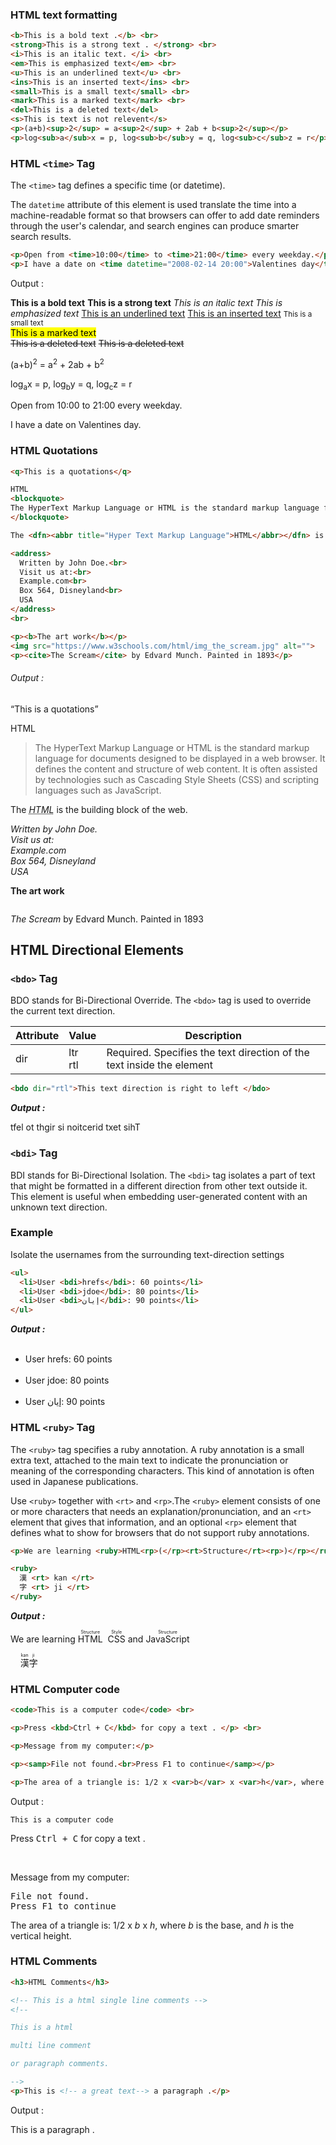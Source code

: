 ### HTML text formatting

```HTML
<b>This is a bold text .</b> <br>
<strong>This is a strong text . </strong> <br>
<i>This is an italic text. </i> <br>
<em>This is emphasized text</em> <br>
<u>This is an underlined text</u> <br>
<ins>This is an inserted text</ins> <br>
<small>This is a small text</small> <br>
<mark>This is a marked text</mark> <br>
<del>This is a deleted text</del>
<s>This is text is not relevent</s>
<p>(a+b)<sup>2</sup> = a<sup>2</sup> + 2ab + b<sup>2</sup></p>
<p>log<sub>a</sub>x = p, log<sub>b</sub>y = q, log<sub>c</sub>z = r</p>
```

### HTML `<time>` Tag

The `<time>` tag defines a specific time (or datetime).

The `datetime` attribute of this element is used translate the time into a machine-readable format so that browsers can offer to add date reminders through the user's calendar, and search engines can produce smarter search results.

```HTML
<p>Open from <time>10:00</time> to <time>21:00</time> every weekday.</p>
<p>I have a date on <time datetime="2008-02-14 20:00">Valentines day</time>.</p>
```

Output :

**This is a bold text**
**This is a strong text**
_This is an italic text_
*This is emphasized text*
<u>This is an underlined text</u>
<ins>This is an inserted text</ins>
<small>This is a small text</small> <br>
<mark>This is a marked text</mark> <br>
~~This is a deleted text~~
~~This is a deleted text~~
<p>(a+b)<sup>2</sup> = a<sup>2</sup> + 2ab + b<sup>2</sup></p>
<p>log<sub>a</sub>x = p, log<sub>b</sub>y = q, log<sub>c</sub>z = r</p>

<p>Open from <time>10:00</time> to <time>21:00</time> every weekday.</p>
<p>I have a date on <time datetime="2008-02-14 20:00">Valentines day</time>.</p>

### HTML Quotations

```HTML
<q>This is a quotations</q>

HTML
<blockquote>
The HyperText Markup Language or HTML is the standard markup language for documents designed to be displayed in a web browser. It defines the content and structure of web content. It is often assisted by technologies such as Cascading Style Sheets (CSS) and scripting languages such as JavaScript.
</blockquote>

The <dfn><abbr title="Hyper Text Markup Language">HTML</abbr></dfn> is the building block of the web.<br>

<address>
  Written by John Doe.<br>
  Visit us at:<br>
  Example.com<br>
  Box 564, Disneyland<br>
  USA
</address>
<br>

<p><b>The art work</b></p>
<img src="https://www.w3schools.com/html/img_the_scream.jpg" alt="">
<p><cite>The Scream</cite> by Edvard Munch. Painted in 1893</p>
```

###### Output :

<q>This is a quotations</q>

HTML
<blockquote>
The HyperText Markup Language or HTML is the standard markup language for documents designed to be displayed in a web browser. It defines the content and structure of web content. It is often assisted by technologies such as Cascading Style Sheets (CSS) and scripting languages such as JavaScript.
</blockquote>

The <dfn><abbr title="Hyper Text Markup Language">HTML</abbr></dfn> is the building block of the web.<br>

<address>
  Written by John Doe.<br>
  Visit us at:<br>
  Example.com<br>
  Box 564, Disneyland<br>
  USA
</address>

<p><b>The art work</b></p>
<img src="https://www.w3schools.com/html/img_the_scream.jpg" alt="">
<p><cite>The Scream</cite> by Edvard Munch. Painted in 1893</p>

## HTML Directional Elements
### `<bdo>` Tag

BDO stands for Bi-Directional Override. The `<bdo>` tag is used to override the current text direction.

|Attribute|Value|Description|
|---|---|---|
|dir |ltr  <br>rtl|Required. Specifies the text direction of the text inside the <bdo> element|
```HTML
<bdo dir="rtl">This text direction is right to left </bdo>
```

***Output :***

<bdo dir="rtl">This text direction is right to left </bdo>

### `<bdi>` Tag

BDI stands for Bi-Directional Isolation. The `<bdi>` tag isolates a part of text that might be formatted in a different direction from other text outside it. This element is useful when embedding user-generated content with an unknown text direction.

### Example

Isolate the usernames from the surrounding text-direction settings

```HTML
<ul>  
  <li>User <bdi>hrefs</bdi>: 60 points</li>  
  <li>User <bdi>jdoe</bdi>: 80 points</li>  
  <li>User <bdi>إيان</bdi>: 90 points</li>  
</ul>
```

***Output :***
<ul>  
  <li>User <bdi>hrefs</bdi>: 60 points</li>  
  <li>User <bdi>jdoe</bdi>: 80 points</li>  
  <li>User <bdi>إيان</bdi>: 90 points</li>  
</ul>

### HTML `<ruby>` Tag

The `<ruby>` tag specifies a ruby annotation. A ruby annotation is a small extra text, attached to the main text to indicate the pronunciation or meaning of the corresponding characters. This kind of annotation is often used in Japanese publications.

Use `<ruby>` together with `<rt>` and `<rp>`.The `<ruby>` element consists of one or more characters that needs an explanation/pronunciation, and an `<rt>` element that gives that information, and an optional `<rp>` element that defines what to show for browsers that do not support ruby annotations.

```HTML
<p>We are learning <ruby>HTML<rp>(</rp><rt>Structure</rt><rp>)</rp></ruby><ruby>CSS <rp>(</rp><rt>Style</rt><rp>)</rp></ruby> and <ruby>JavaScript <rp>(</rp> <rt>Structure</rt><rp>)</rp></ruby></p>

<ruby>
  漢 <rt> kan </rt>
  字 <rt> ji </rt>
</ruby>
```

***Output :***
  <p>We are learning <ruby>HTML<rt>Structure</rt></ruby>  <ruby>CSS <rt>Style</rt></ruby> and <ruby>JavaScript <rt>Structure</rt></ruby></p>
  
  <ruby>
  漢 <rt> kan </rt>
  字 <rt> ji </rt>
</ruby>

### HTML Computer code

```HTML
<code>This is a computer code</code> <br>

<p>Press <kbd>Ctrl + C</kbd> for copy a text . </p> <br>

<p>Message from my computer:</p>

<p><samp>File not found.<br>Press F1 to continue</samp></p>

<p>The area of a triangle is: 1/2 x <var>b</var> x <var>h</var>, where <var>b</var> is the base, and <var>h</var> is the vertical height.</p>
```

Output :

<code>This is a computer code</code> <br>

<p>Press <kbd>Ctrl + C</kbd> for copy a text . </p> <br>

<p>Message from my computer:</p>

<p><samp>File not found.<br>Press F1 to continue</samp></p>

<p>The area of a triangle is: 1/2 x <var>b</var> x <var>h</var>, where <var>b</var> is the base, and <var>h</var> is the vertical height.</p>

### HTML Comments

```HTML
<h3>HTML Comments</h3>

<!-- This is a html single line comments -->
<!--

This is a html

multi line comment

or paragraph comments.

-->
<p>This is <!-- a great text--> a paragraph .</p>
```

Output : 

<!-- This is a html single line comments -->

<!--
This is a html

multi line comment

or paragraph comments.

-->
<p>This is <!-- a great text--> a paragraph .</p>